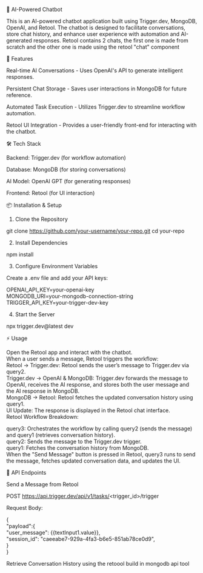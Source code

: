🤖 AI-Powered Chatbot

This is an AI-powered chatbot application built using Trigger.dev, MongoDB, OpenAI, and Retool. The chatbot is designed to facilitate conversations, store chat history, and enhance user experience with automation and AI-generated responses.
Retool contains 2 chats, the first one is made from scratch and the other one is made using the retool "chat" component

🚀 Features

Real-time AI Conversations - Uses OpenAI's API to generate intelligent responses.

Persistent Chat Storage - Saves user interactions in MongoDB for future reference.

Automated Task Execution - Utilizes Trigger.dev to streamline workflow automation.

Retool UI Integration - Provides a user-friendly front-end for interacting with the chatbot.

🛠️ Tech Stack

Backend: Trigger.dev (for workflow automation)

Database: MongoDB (for storing conversations)

AI Model: OpenAI GPT (for generating responses)

Frontend: Retool (for UI interaction)

📦 Installation & Setup

1. Clone the Repository

git clone https://github.com/your-username/your-repo.git
cd your-repo

2. Install Dependencies

npm install

3. Configure Environment Variables

Create a .env file and add your API keys:

OPENAI_API_KEY=your-openai-key  
MONGODB_URI=your-mongodb-connection-string  
TRIGGER_API_KEY=your-trigger-dev-key  

4. Start the Server

npx trigger.dev@latest  dev

⚡ Usage

Open the Retool app and interact with the chatbot.  
When a user sends a message, Retool triggers the workflow:  
Retool → Trigger.dev: Retool sends the user’s message to Trigger.dev via query2.  
Trigger.dev → OpenAI & MongoDB: Trigger.dev forwards the message to OpenAI, receives the AI response, and stores both the user message and the AI response in MongoDB.  
MongoDB → Retool: Retool fetches the updated conversation history using query1.  
UI Update: The response is displayed in the Retool chat interface.  
Retool Workflow Breakdown:  

query3: Orchestrates the workflow by calling query2 (sends the message) and query1 (retrieves conversation history).  
query2: Sends the message to the Trigger.dev trigger.  
query1: Fetches the conversation history from MongoDB.  
When the "Send Message" button is pressed in Retool, query3 runs to send the message, fetches updated conversation data, and updates the UI.  

🔧 API Endpoints  

Send a Message from Retool  

POST https://api.trigger.dev/api/v1/tasks/<trigger_id>/trigger   

Request Body:  

{  
  "payload":{  
    "user_message": {{textInput1.value}},  
    "session_id": "caeeabe7-929a-4fa3-b6e5-851ab78ce0d9",  
  }  
}  

Retrieve Conversation History using the retoool build in mongodb api tool  



